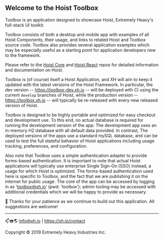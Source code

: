 ## Welcome to the Hoist Toolbox

Toolbox is an application designed to showcase Hoist, Extremely Heavy's full-stack UI toolkit.

Toolbox consists of both a desktop and mobile app with examples of all Hoist Components, their usage, and links to 
related Hoist and Toolbox source code.  Toolbox also provides several application examples which may be especially 
useful as a starting point for application developers new to the framework.

Please refer to the [Hoist Core](https://github.com/xh/hoist-core) and [Hoist React](https://github.com/xh/hoist-react)
repos for detailed information and documentation on Hoist.

Toolbox is (of course) itself a Hoist Application, and XH will aim to keep it updated with the latest versions of the Hoist
Framework.  In particular, the dev version -- https://toolbox-dev.xh.io -- will be deployed
with CI using the current `develop` branches of Hoist, while the production version -- https://toolbox.xh.io -- will 
typically be re-released with every new released version of Hoist. 

Toolbox is designed to be highly portable and optimized for easy checkout and development use.  To this end, no actual
database is required for running the development version of the app:  The development app uses an in-memory H2 database
with all default data provided.  In contrast, The deployed versions of the apps use a standard mySQL database, and can 
be used  to test the full stateful behavior of Hoist applications including usage tracking, preferences, and 
configuration.

Also note that Toolbox uses a simple authentication adapter to provide forms-based authentication.  It is important to 
note that actual Hoist applications will typically use enterprise Single Sign-On (SSO) instead, a usage for which Hoist
is optimized.  The forms-based authentication used here is specific to Toolbox, and the fact that we are publishing it 
on the internet for public usage.  The core of the app can be accessed by logging in as 'toolbox@xh.io' (pwd: 'toolbox');
admin tooling may be accessed with additional credentials which we will be happy to provide as necessary.   

🙏 Thanks for your patience as we continue to build out this application.  All suggestions are welcome!

------------------------------------------
                                                                                  
📫☎️🌎 info@xh.io | <https://xh.io/contact>

Copyright © 2019 Extremely Heavy Industries Inc.
